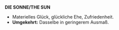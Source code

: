 **DIE SONNE/THE SUN**

* Materielles Glück, glückliche Ehe, Zufriedenheit.
* **Umgekehrt:** Dasselbe in geringerem Ausmaß.
